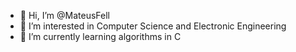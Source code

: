 - 👋 Hi, I’m @MateusFell
- 👀 I’m interested in Computer Science and Electronic Engineering
- 🌱 I’m currently learning algorithms in C

<!---
MateusFell/MateusFell is a ✨ special ✨ repository because its `README.md` (this file) appears on your GitHub profile.
You can click the Preview link to take a look at your changes.
--->

